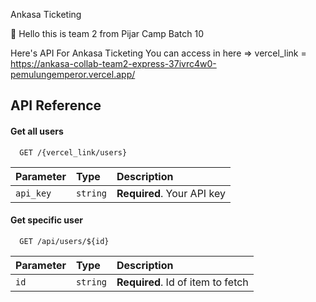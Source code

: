 Ankasa Ticketing

👋 Hello this is team 2 from Pijar Camp Batch 10

Here's API For Ankasa Ticketing 
You can access in here => 
vercel_link = https://ankasa-collab-team2-express-37ivrc4w0-pemulungemperor.vercel.app/ 


## API Reference

#### Get all users

```http
  GET /{vercel_link/users}
```

| Parameter | Type     | Description                |
| :-------- | :------- | :------------------------- |
| `api_key` | `string` | **Required**. Your API key |

#### Get specific user

```http
  GET /api/users/${id}
```

| Parameter | Type     | Description                       |
| :-------- | :------- | :-------------------------------- |
| `id`      | `string` | **Required**. Id of item to fetch |

